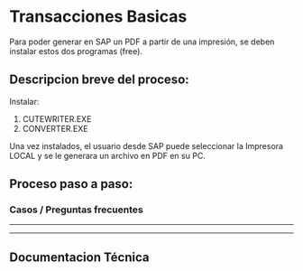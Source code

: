 # Transacciones Basicas 
 Para poder generar en SAP un PDF a partir de una impresión, se deben instalar estos dos programas (free).




## Descripcion breve del proceso:

Instalar:

1)	CUTEWRITER.EXE
2)	CONVERTER.EXE

Una vez instalados, el usuario desde SAP puede seleccionar la Impresora LOCAL y se le generara un archivo en PDF en su PC.


## Proceso paso a paso:



### Casos / Preguntas frecuentes



***
***
## Documentacion Técnica

